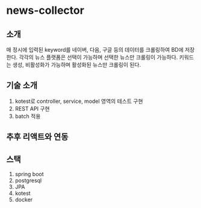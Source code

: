# news-collector
## 소개
 매 정시에 입력된 keyword를 네이버, 다음, 구글 등의 데이터를 크롤링하여 BD에 저장한다.
 각각의 뉴스 플랫폼은 선택이 가능하며 선택한 뉴스만 크롤링이 가능하다.
 키워드는 생성, 비활성화가 가능하며 활성화된 뉴스만 크롤링이 된다.

## 기술 소개
1. kotest로 controller, service, model 영역의 테스트 구현
2. REST API 구현
3. batch 적용

## 추후 리액트와 연동

## 스택
1. spring boot
2. postgresql
3. JPA
4. kotest
5. docker
